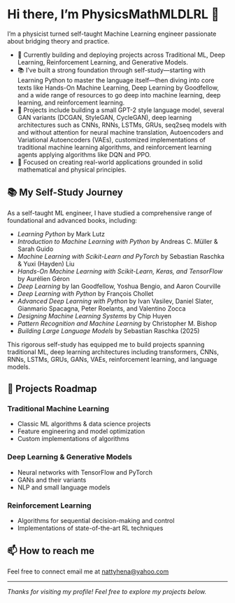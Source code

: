 # Hi there, I’m PhysicsMathMLDLRL 👋

I’m a physicist turned self-taught Machine Learning engineer passionate about bridging theory and practice.

- 🔭 Currently building and deploying projects across Traditional ML, Deep Learning, Reinforcement Learning, and Generative Models.
- 📚 I’ve built a strong foundation through self-study—starting with Learning Python to master the language itself—then diving into core texts like Hands-On Machine Learning, Deep Learning by Goodfellow, and a wide range of resources to go deep into machine learning, deep learning, and reinforcement learning.
- 🤖 Projects include building a small GPT-2 style language model, several GAN variants (DCGAN, StyleGAN, CycleGAN), deep learning architectures such as CNNs, RNNs, LSTMs, GRUs, seq2seq models with and without attention for neural machine translation, Autoencoders and Variational Autoencoders (VAEs), customized implementations of traditional machine learning algorithms, and reinforcement learning agents applying algorithms like DQN and PPO.
- 🎯 Focused on creating real-world applications grounded in solid mathematical and physical principles.

## 📚 My Self-Study Journey

As a self-taught ML engineer, I have studied a comprehensive range of foundational and advanced books, including:

- *Learning Python* by Mark Lutz  
- *Introduction to Machine Learning with Python* by Andreas C. Müller & Sarah Guido  
- *Machine Learning with Scikit-Learn and PyTorch* by Sebastian Raschka & Yuxi (Hayden) Liu  
- *Hands-On Machine Learning with Scikit-Learn, Keras, and TensorFlow* by Aurélien Géron  
- *Deep Learning* by Ian Goodfellow, Yoshua Bengio, and Aaron Courville  
- *Deep Learning with Python* by François Chollet  
- *Advanced Deep Learning with Python* by Ivan Vasilev, Daniel Slater, Gianmario Spacagna, Peter Roelants, and Valentino Zocca  
- *Designing Machine Learning Systems* by Chip Huyen  
- *Pattern Recognition and Machine Learning* by Christopher M. Bishop  
- *Building Large Language Models* by Sebastian Raschka (2025)  

This rigorous self-study has equipped me to build projects spanning traditional ML, deep learning architectures including transformers, CNNs, RNNs, LSTMs, GRUs, GANs, VAEs, reinforcement learning, and language models.

## 🚀 Projects Roadmap

### Traditional Machine Learning
- Classic ML algorithms & data science projects
- Feature engineering and model optimization
- Custom implementations of algorithms

### Deep Learning & Generative Models
- Neural networks with TensorFlow and PyTorch
- GANs and their variants
- NLP and small language models

### Reinforcement Learning
- Algorithms for sequential decision-making and control
- Implementations of state-of-the-art RL techniques

## 📫 How to reach me
Feel free to connect email me at nattyhena@yahoo.com 

---

*Thanks for visiting my profile! Feel free to explore my projects below.*

